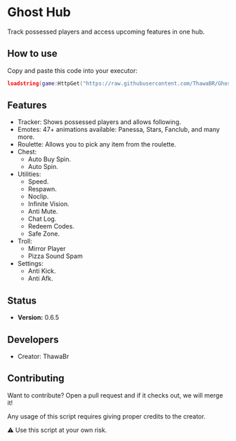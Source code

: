 # Ghost Hub

Track possessed players and access upcoming features in one hub.

## How to use

Copy and paste this code into your executor:

```lua
loadstring(game:HttpGet("https://raw.githubusercontent.com/ThawaBR/GhostHub/refs/heads/main/source"))()
```
## Features

- Tracker: Shows possessed players and allows following.
- Emotes: 47+ animations available: Panessa, Stars, Fanclub, and many more.
- Roulette: Allows you to pick any item from the roulette.
- Chest:
  - Auto Buy Spin.
  - Auto Spin.
- Utilities:
  - Speed.
  - Respawn.
  - Noclip.
  - Infinite Vision.
  - Anti Mute.
  - Chat Log.
  - Redeem Codes.
  - Safe Zone.
- Troll:
  - Mirror Player
  - Pizza Sound Spam
- Settings:
  - Anti Kick.
  - Anti Afk.

## Status
- **Version:** 0.6.5

## Developers
- Creator: ThawaBr

## Contributing
Want to contribute? Open a pull request and if it checks out, we will merge it!

Any usage of this script requires giving proper credits to the creator.

⚠️ Use this script at your own risk.
